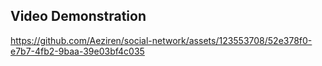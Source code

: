 ## Video Demonstration



https://github.com/Aeziren/social-network/assets/123553708/52e378f0-e7b7-4fb2-9baa-39e03bf4c035

